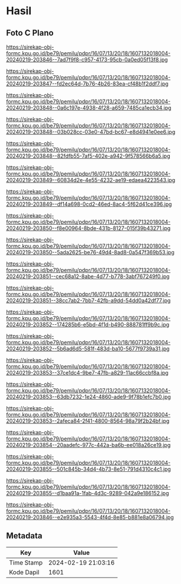 # Hasil

## Foto C Plano

https://sirekap-obj-formc.kpu.go.id/be79/pemilu/pdpr/16/07/13/20/18/1607132018004-20240219-203846--7ad7f9f8-c957-4173-95cb-0a0ed05f13f8.jpg

https://sirekap-obj-formc.kpu.go.id/be79/pemilu/pdpr/16/07/13/20/18/1607132018004-20240219-203847--fd2ec64d-7b76-4b26-83ea-cf48b1f2ddf7.jpg

https://sirekap-obj-formc.kpu.go.id/be79/pemilu/pdpr/16/07/13/20/18/1607132018004-20240219-203848--0a6c197e-4938-4f28-a659-7485ca1ecb34.jpg

https://sirekap-obj-formc.kpu.go.id/be79/pemilu/pdpr/16/07/13/20/18/1607132018004-20240219-203848--03b028cc-03e0-47bd-bc67-e8d4941e0ee6.jpg

https://sirekap-obj-formc.kpu.go.id/be79/pemilu/pdpr/16/07/13/20/18/1607132018004-20240219-203848--82fdfb55-7af5-402e-a942-9f578566b6a5.jpg

https://sirekap-obj-formc.kpu.go.id/be79/pemilu/pdpr/16/07/13/20/18/1607132018004-20240219-203849--60834d2e-4e55-4232-ae19-edaea4223543.jpg

https://sirekap-obj-formc.kpu.go.id/be79/pemilu/pdpr/16/07/13/20/18/1607132018004-20240219-203849--df14a698-0cd2-46ed-8ac4-5f62d41ce396.jpg

https://sirekap-obj-formc.kpu.go.id/be79/pemilu/pdpr/16/07/13/20/18/1607132018004-20240219-203850--f8e00964-8bde-431b-8127-015f39b43271.jpg

https://sirekap-obj-formc.kpu.go.id/be79/pemilu/pdpr/16/07/13/20/18/1607132018004-20240219-203850--5ada2625-be76-49d4-8ad8-0a547f369b53.jpg

https://sirekap-obj-formc.kpu.go.id/be79/pemilu/pdpr/16/07/13/20/18/1607132018004-20240219-203851--cec68a12-8abe-4d77-b778-3abf767249f0.jpg

https://sirekap-obj-formc.kpu.go.id/be79/pemilu/pdpr/16/07/13/20/18/1607132018004-20240219-203851--38cc7ab2-7bb7-42fb-a9dd-54dd0a42df77.jpg

https://sirekap-obj-formc.kpu.go.id/be79/pemilu/pdpr/16/07/13/20/18/1607132018004-20240219-203852--174285b6-e5bd-4f1d-b490-888781ff9b9c.jpg

https://sirekap-obj-formc.kpu.go.id/be79/pemilu/pdpr/16/07/13/20/18/1607132018004-20240219-203852--5b6ad6d5-581f-483d-ba10-5677f9739a31.jpg

https://sirekap-obj-formc.kpu.go.id/be79/pemilu/pdpr/16/07/13/20/18/1607132018004-20240219-203853--37ce1dc4-9be7-47fb-a829-11ac66ccbf8a.jpg

https://sirekap-obj-formc.kpu.go.id/be79/pemilu/pdpr/16/07/13/20/18/1607132018004-20240219-203853--63db7232-1e24-4860-ade9-9f78b1efc7b0.jpg

https://sirekap-obj-formc.kpu.go.id/be79/pemilu/pdpr/16/07/13/20/18/1607132018004-20240219-203853--2afeca84-2f41-4800-8564-98a79f2b24bf.jpg

https://sirekap-obj-formc.kpu.go.id/be79/pemilu/pdpr/16/07/13/20/18/1607132018004-20240219-203854--20aadefc-977c-442a-ba6b-ee018a26ce19.jpg

https://sirekap-obj-formc.kpu.go.id/be79/pemilu/pdpr/16/07/13/20/18/1607132018004-20240219-203855--501c845b-34d4-4b73-8e51-791d4310c4c1.jpg

https://sirekap-obj-formc.kpu.go.id/be79/pemilu/pdpr/16/07/13/20/18/1607132018004-20240219-203855--d1baa91a-1fab-4d3c-9289-042a9e186152.jpg

https://sirekap-obj-formc.kpu.go.id/be79/pemilu/pdpr/16/07/13/20/18/1607132018004-20240219-203846--e2e935a3-5543-4f4d-8e85-b881e8a06794.jpg


## Metadata

| Key        | Value               |
| ---------- | ------------------- |
| Time Stamp | 2024-02-19 21:03:16 |
| Kode Dapil | 1601                |



